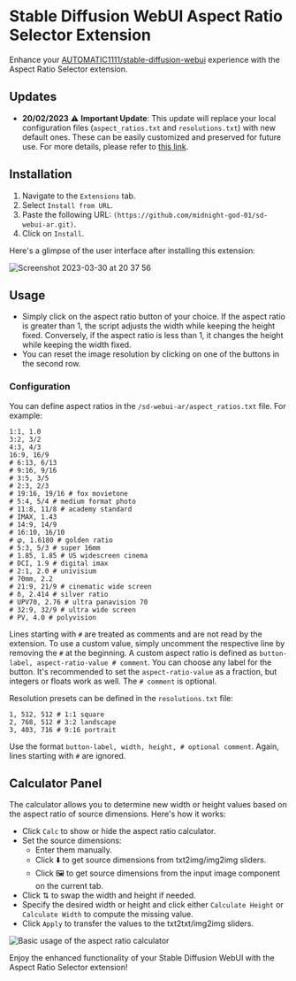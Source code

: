 # Stable Diffusion WebUI Aspect Ratio Selector Extension

Enhance your [AUTOMATIC1111/stable-diffusion-webui](https://github.com/AUTOMATIC1111/stable-diffusion-webui.git) experience with the Aspect Ratio Selector extension.

## Updates

- **20/02/2023** :warning: **Important Update**: This update will replace your local configuration files (`aspect_ratios.txt` and `resolutions.txt`) with new default ones. These can be easily customized and preserved for future use. For more details, please refer to [this link](https://github.com/alemelis/sd-webui-ar/issues/9).

## Installation

1. Navigate to the `Extensions` tab.
2. Select `Install from URL`.
3. Paste the following URL: `(https://github.com/midnight-god-01/sd-webui-ar.git)`.
4. Click on `Install`.

Here's a glimpse of the user interface after installing this extension:

![Screenshot 2023-03-30 at 20 37 56](https://user-images.githubusercontent.com/4661737/228946744-dbffc4c6-8a3f-4a42-8e47-1056b3558afc.png)

## Usage

- Simply click on the aspect ratio button of your choice. If the aspect ratio is greater than 1, the script adjusts the width while keeping the height fixed. Conversely, if the aspect ratio is less than 1, it changes the height while keeping the width fixed.
- You can reset the image resolution by clicking on one of the buttons in the second row.

### Configuration

You can define aspect ratios in the `/sd-webui-ar/aspect_ratios.txt` file. For example:

```
1:1, 1.0
3:2, 3/2
4:3, 4/3
16:9, 16/9
# 6:13, 6/13
# 9:16, 9/16
# 3:5, 3/5
# 2:3, 2/3
# 19:16, 19/16 # fox movietone
# 5:4, 5/4 # medium format photo
# 11:8, 11/8 # academy standard
# IMAX, 1.43
# 14:9, 14/9
# 16:10, 16/10
# 𝜑, 1.6180 # golden ratio
# 5:3, 5/3 # super 16mm
# 1.85, 1.85 # US widescreen cinema
# DCI, 1.9 # digital imax
# 2:1, 2.0 # univisium
# 70mm, 2.2
# 21:9, 21/9 # cinematic wide screen
# δ, 2.414 # silver ratio
# UPV70, 2.76 # ultra panavision 70
# 32:9, 32/9 # ultra wide screen
# PV, 4.0 # polyvision
```

Lines starting with `#` are treated as comments and are not read by the extension. To use a custom value, simply uncomment the respective line by removing the `#` at the beginning. A custom aspect ratio is defined as `button-label, aspect-ratio-value # comment`. You can choose any label for the button. It's recommended to set the `aspect-ratio-value` as a fraction, but integers or floats work as well. The `# comment` is optional.

Resolution presets can be defined in the `resolutions.txt` file:

```
1, 512, 512 # 1:1 square
2, 768, 512 # 3:2 landscape
3, 403, 716 # 9:16 portrait 
```

Use the format `button-label, width, height, # optional comment`. Again, lines starting with `#` are ignored.

## Calculator Panel

The calculator allows you to determine new width or height values based on the aspect ratio of source dimensions. Here's how it works:

- Click `Calc` to show or hide the aspect ratio calculator.
- Set the source dimensions:
  - Enter them manually.
  - Click ⬇️ to get source dimensions from txt2img/img2img sliders.
  - Click 🖼️ to get source dimensions from the input image component on the current tab.
- Click ⇅ to swap the width and height if needed.
- Specify the desired width or height and click either `Calculate Height` or `Calculate Width` to compute the missing value.
- Click `Apply` to transfer the values to the txt2txt/img2img sliders.

![Basic usage of the aspect ratio calculator](https://user-images.githubusercontent.com/121050401/229391634-4ec06027-e603-4672-bad9-ec77647b0941.gif)

Enjoy the enhanced functionality of your Stable Diffusion WebUI with the Aspect Ratio Selector extension!
